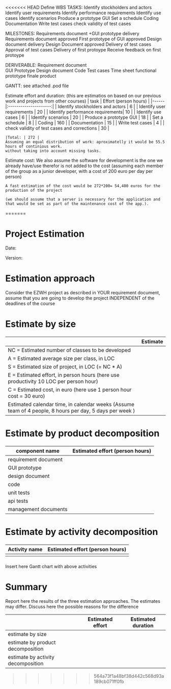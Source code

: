 <<<<<<< HEAD
Define WBS
TASKS:
	Identify stockholders and actors
	Identify user requirements
	Identify performance requirements
	Identify use cases
	Identify scenarios
	Produce a prototype GUI
	Set a schedule
	Coding
	Documentation
	Write test cases
	check validity of test cases



MILESTONES:
	Requirements document +GUI prototype delivery
	Requirements document approved
	First prototype of GUI approved
	Design document delivery
	Design Document approved
	Delivery of test cases
	Approval of test cases
	Delivery of first protoype
	Receive feedback on first protoype



DERIVERABLE:
	Requirement document	
	GUI Prototype
	Design document
	Code
	Test cases
	Time sheet
	functional prototype
	finale product

GANTT: see attached .pod file

Estimate effort and duration:
(this are estimatios on based on our previous work and projects from other courses)
	| task 	| Effort (person hours) |
	|------|:---------------------:|
	| Identify stockholders and actors | 6 |
	| Identify user requirements | 20 |
	| Identify performance requirements| 10 |
	| Identify use cases | 6 |
	| Identify scenarios | 20 |
	| Produce a prototype GUI | 18 |
	| Set a schedule | 8 |
	| Coding | 160 |
	| Documentation | 15 |
	| Write test cases | 4 |
	| check validity of test cases and corrections | 30 |

	|Total: | 272 |
	Assuming an equal distribution of work: aproximatelly it would be 55.5 hours of continious work.
	without taking into account missing tasks.


Estimate cost:
	We also assume the software for development is the one we already have/use therefor is not added to the cost
	(assuming each member of the group as a junior developer, with a cost of 200 euro per day per person)

	A fast estimation of the cost would be 272*200= 54,400 euros for the production of the project

	(we should assume that a server is necessary for the application and that would be set as part of the maintenance cost of the app.).
=======
# Project Estimation  
Date:

Version:


# Estimation approach
Consider the EZWH  project as described in YOUR requirement document, assume that you are going to develop the project INDEPENDENT of the deadlines of the course
# Estimate by size
### 
|             | Estimate                        |             
| ----------- | ------------------------------- |  
| NC =  Estimated number of classes to be developed   |                             |             
|  A = Estimated average size per class, in LOC       |                            | 
| S = Estimated size of project, in LOC (= NC * A) | |
| E = Estimated effort, in person hours (here use productivity 10 LOC per person hour)  |                                      |   
| C = Estimated cost, in euro (here use 1 person hour cost = 30 euro) | | 
| Estimated calendar time, in calendar weeks (Assume team of 4 people, 8 hours per day, 5 days per week ) |                    |               

# Estimate by product decomposition
### 
|         component name    | Estimated effort (person hours)   |             
| ----------- | ------------------------------- | 
|requirement document    | |
| GUI prototype ||
|design document ||
|code ||
| unit tests ||
| api tests ||
| management documents  ||



# Estimate by activity decomposition
### 
|         Activity name    | Estimated effort (person hours)   |             
| ----------- | ------------------------------- | 
| | |
###
Insert here Gantt chart with above activities

# Summary

Report here the results of the three estimation approaches. The  estimates may differ. Discuss here the possible reasons for the difference

|             | Estimated effort                        |   Estimated duration |          
| ----------- | ------------------------------- | ---------------|
| estimate by size ||
| estimate by product decomposition ||
| estimate by activity decomposition ||




>>>>>>> 564a73f1a48bf38d442c568d93a189cb071ff0fb
